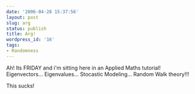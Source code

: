 ```yaml
---
date: '2006-04-28 15:37:56'
layout: post
slug: arg
status: publish
title: Arg!
wordpress_id: '16'
tags:
- Randomness
---
```


Ah! Its FRIDAY and i'm sitting here in an Applied Maths tutorial!
Eigenvectors... Eigenvalues... Stocastic Modeling... Random Walk theory!!!

This sucks!
